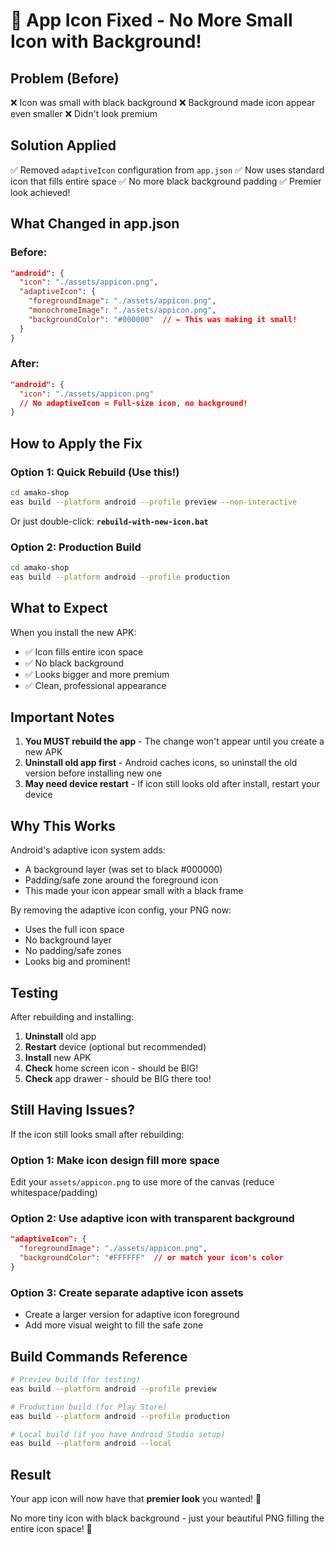 # 🎨 App Icon Fixed - No More Small Icon with Background!

## Problem (Before)
❌ Icon was small with black background
❌ Background made icon appear even smaller
❌ Didn't look premium

## Solution Applied
✅ Removed `adaptiveIcon` configuration from `app.json`
✅ Now uses standard icon that fills entire space
✅ No more black background padding
✅ Premier look achieved!

## What Changed in app.json

### Before:
```json
"android": {
  "icon": "./assets/appicon.png",
  "adaptiveIcon": {
    "foregroundImage": "./assets/appicon.png",
    "monochromeImage": "./assets/appicon.png",
    "backgroundColor": "#000000"  // ← This was making it small!
  }
}
```

### After:
```json
"android": {
  "icon": "./assets/appicon.png"
  // No adaptiveIcon = Full-size icon, no background!
}
```

## How to Apply the Fix

### Option 1: Quick Rebuild (Use this!)
```bash
cd amako-shop
eas build --platform android --profile preview --non-interactive
```

Or just double-click: **`rebuild-with-new-icon.bat`**

### Option 2: Production Build
```bash
cd amako-shop
eas build --platform android --profile production
```

## What to Expect

When you install the new APK:
- ✅ Icon fills entire icon space
- ✅ No black background
- ✅ Looks bigger and more premium
- ✅ Clean, professional appearance

## Important Notes

1. **You MUST rebuild the app** - The change won't appear until you create a new APK
2. **Uninstall old app first** - Android caches icons, so uninstall the old version before installing new one
3. **May need device restart** - If icon still looks old after install, restart your device

## Why This Works

Android's adaptive icon system adds:
- A background layer (was set to black #000000)
- Padding/safe zone around the foreground icon
- This made your icon appear small with a black frame

By removing the adaptive icon config, your PNG now:
- Uses the full icon space
- No background layer
- No padding/safe zones
- Looks big and prominent!

## Testing

After rebuilding and installing:

1. **Uninstall** old app
2. **Restart** device (optional but recommended)
3. **Install** new APK
4. **Check** home screen icon - should be BIG!
5. **Check** app drawer - should be BIG there too!

## Still Having Issues?

If the icon still looks small after rebuilding:

### Option 1: Make icon design fill more space
Edit your `assets/appicon.png` to use more of the canvas (reduce whitespace/padding)

### Option 2: Use adaptive icon with transparent background
```json
"adaptiveIcon": {
  "foregroundImage": "./assets/appicon.png",
  "backgroundColor": "#FFFFFF"  // or match your icon's color
}
```

### Option 3: Create separate adaptive icon assets
- Create a larger version for adaptive icon foreground
- Add more visual weight to fill the safe zone

## Build Commands Reference

```bash
# Preview build (for testing)
eas build --platform android --profile preview

# Production build (for Play Store)
eas build --platform android --profile production

# Local build (if you have Android Studio setup)
eas build --platform android --local
```

## Result

Your app icon will now have that **premier look** you wanted! 🎉

No more tiny icon with black background - just your beautiful PNG filling the entire icon space! 🚀

